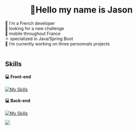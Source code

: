<h1 align="center"> 👋Hello my name is Jason</h2>

👋 I'm a French developer </br>
👀 looking for a new challenge </br>
🚆 mobile throughout France </br>
⚛️ specialized in Java/Spring Boot </br>
🔭 I’m currently working on three personnals projects </br> </br>


<h2> Skills </h2>

<h4>💻 Front-end</h4>

[![My Skills](https://skillicons.dev/icons?i=html,css,react,nextjs&theme=light)](https://skillicons.dev)

<h4>💻 Back-end</h4>

[![My Skills](https://skillicons.dev/icons?i=java,spring,hibernate,mysql&theme=light)](https://skillicons.dev)


[![](https://visitcount.itsvg.in/api?id=Jason&label=Profile%20Views&color=1&icon=1&pretty=false)](https://visitcount.itsvg.in)
